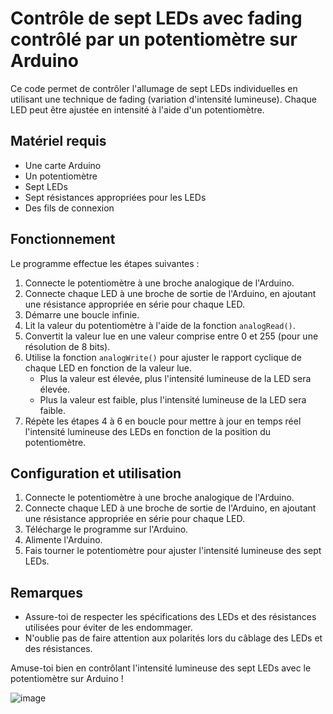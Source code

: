 
# Contrôle de sept LEDs avec fading contrôlé par un potentiomètre sur Arduino

Ce code permet de contrôler l'allumage de sept LEDs individuelles en utilisant une technique de fading (variation d'intensité lumineuse). Chaque LED peut être ajustée en intensité à l'aide d'un potentiomètre.

## Matériel requis

- Une carte Arduino
- Un potentiomètre
- Sept LEDs
- Sept résistances appropriées pour les LEDs
- Des fils de connexion

## Fonctionnement

Le programme effectue les étapes suivantes :

1. Connecte le potentiomètre à une broche analogique de l'Arduino.
2. Connecte chaque LED à une broche de sortie de l'Arduino, en ajoutant une résistance appropriée en série pour chaque LED.
3. Démarre une boucle infinie.
4. Lit la valeur du potentiomètre à l'aide de la fonction `analogRead()`.
5. Convertit la valeur lue en une valeur comprise entre 0 et 255 (pour une résolution de 8 bits).
6. Utilise la fonction `analogWrite()` pour ajuster le rapport cyclique de chaque LED en fonction de la valeur lue.
   - Plus la valeur est élevée, plus l'intensité lumineuse de la LED sera élevée.
   - Plus la valeur est faible, plus l'intensité lumineuse de la LED sera faible.
7. Répète les étapes 4 à 6 en boucle pour mettre à jour en temps réel l'intensité lumineuse des LEDs en fonction de la position du potentiomètre.

## Configuration et utilisation

1. Connecte le potentiomètre à une broche analogique de l'Arduino.
2. Connecte chaque LED à une broche de sortie de l'Arduino, en ajoutant une résistance appropriée en série pour chaque LED.
3. Télécharge le programme sur l'Arduino.
4. Alimente l'Arduino.
5. Fais tourner le potentiomètre pour ajuster l'intensité lumineuse des sept LEDs.

## Remarques

- Assure-toi de respecter les spécifications des LEDs et des résistances utilisées pour éviter de les endommager.
- N'oublie pas de faire attention aux polarités lors du câblage des LEDs et des résistances.

Amuse-toi bien en contrôlant l'intensité lumineuse des sept LEDs avec le potentiomètre sur Arduino !

![image](https://europe1.discourse-cdn.com/arduino/original/4X/6/4/d/64d52555a54b670362392326ca5aa07554b8c226.jpeg)
